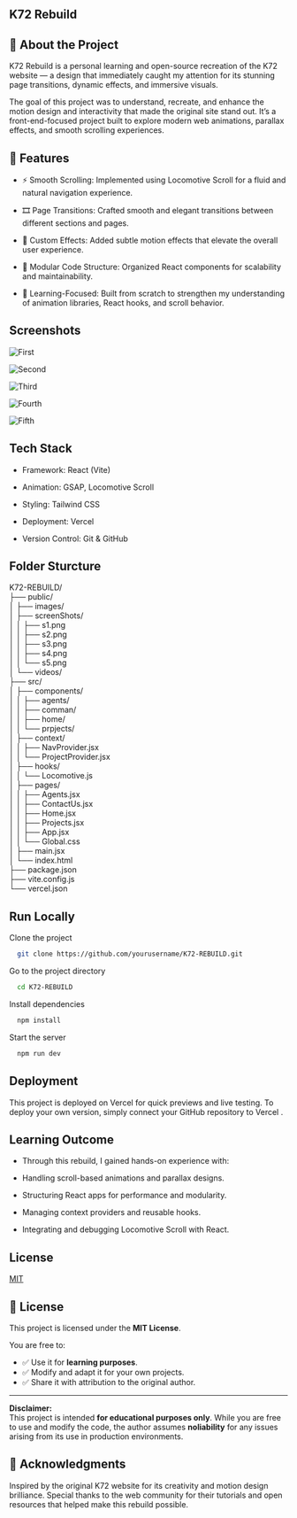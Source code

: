 
## K72 Rebuild

## 📖 About the Project

K72 Rebuild is a personal learning and open-source recreation of the K72 website — a design that immediately caught my attention for its stunning page transitions, dynamic effects, and immersive visuals.

The goal of this project was to understand, recreate, and enhance the motion design and interactivity that made the original site stand out.
It’s a front-end-focused project built to explore modern web animations, parallax effects, and smooth scrolling experiences.
## 🚀 Features  

- ⚡ Smooth Scrolling: Implemented using Locomotive Scroll for a fluid and natural navigation experience.

- 🎞️ Page Transitions: Crafted smooth and elegant transitions between different sections and pages.

- 🎨 Custom Effects: Added subtle motion effects that elevate the overall user experience.

- 📁 Modular Code Structure: Organized React components for scalability and maintainability.

- 🧠 Learning-Focused: Built from scratch to strengthen my understanding of animation libraries, React hooks, and scroll behavior.



## Screenshots

![First](./public/screenShots/s1.png)

![Second](./public/screenShots/s2.png)

![Third](./public/screenShots/s3.png)

![Fourth](./public/screenShots/s4.png)

![Fifth](./public/screenShots/s5.png)



## Tech Stack

- Framework: React (Vite)

- Animation: GSAP, Locomotive Scroll

- Styling: Tailwind CSS

- Deployment: Vercel

- Version Control: Git & GitHub

## Folder Sturcture

K72-REBUILD/  
├── public/  
│   ├── images/  
│   ├── screenShots/  
│   │   ├── s1.png  
│   │   ├── s2.png  
│   │   ├── s3.png  
│   │   ├── s4.png  
│   │   └── s5.png  
│   └── videos/  
├── src/  
│   ├── components/  
│   │   ├── agents/  
│   │   ├── comman/  
│   │   ├── home/  
│   │   └── prpjects/  
│   ├── context/  
│   │   ├── NavProvider.jsx   
│   │   └── ProjectProvider.jsx  
│   ├── hooks/  
│   │   └── Locomotive.js   
│   ├── pages/  
│   │   ├── Agents.jsx  
│   │   ├── ContactUs.jsx  
│   │   ├── Home.jsx  
│   │   ├── Projects.jsx  
│   │   ├── App.jsx  
│   │   └── Global.css  
│   ├── main.jsx  
│   └── index.html  
├── package.json  
├── vite.config.js  
└── vercel.json  

## Run Locally

Clone the project

```bash
  git clone https://github.com/yourusername/K72-REBUILD.git
```

Go to the project directory

```bash
  cd K72-REBUILD
```

Install dependencies

```bash
  npm install
```

Start the server

```bash
  npm run dev
```


## Deployment

This project is deployed on Vercel for quick previews and live testing.
To deploy your own version, simply connect your GitHub repository to Vercel
.


## Learning Outcome

- Through this rebuild, I gained hands-on experience with:

- Handling scroll-based animations and parallax designs.

- Structuring React apps for performance and modularity.

- Managing context providers and reusable hooks.

- Integrating and debugging Locomotive Scroll with React.
## License

[MIT](https://choosealicense.com/licenses/mit/)

## 📜 License

This project is licensed under the **MIT License**.

You are free to:

- ✅ Use it for **learning purposes**.  
- ✅ Modify and adapt it for your own projects.  
- ✅ Share it with attribution to the original author.

---

**Disclaimer:**  
This project is intended **for educational purposes only**.
 While you are free to use and modify the code, the author assumes **noliability**  for 
 any issues arising from its use in production environments.


## 💬 Acknowledgments

Inspired by the original K72 website for its creativity and motion design brilliance.
Special thanks to the web community for their tutorials and open resources that helped make this rebuild possible.

